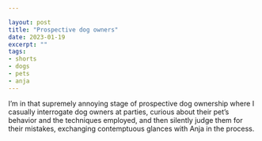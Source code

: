 ```yaml
---

layout: post
title: "Prospective dog owners"
date: 2023-01-19
excerpt: ""
tags:
- shorts
- dogs
- pets
- anja
---
```

I’m in that supremely annoying stage of prospective dog ownership where I casually interrogate dog owners at parties, curious about their pet’s behavior and the techniques employed, and then silently judge them for their mistakes, exchanging contemptuous glances with Anja in the process. 